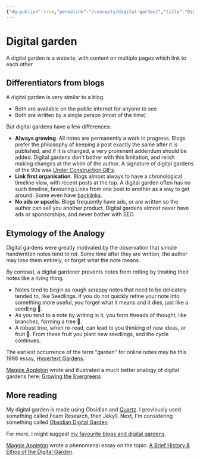 ```yaml
---
{"dg-publish":true,"permalink":"/concepts/digital-garden/","title":"Digital garden","tags":["🌱"]}
---
```



# Digital garden

A digital garden is a website, with content on multiple pages which link to each other.

## Differentiators from blogs

A digital garden is very similar to a blog.

- Both are available on the public internet for anyone to see
- Both are written by a single person (most of the time)

But digital gardens have a few differences:

- **Always growing**. All notes are permanently a work in progress. Blogs prefer the philosophy of keeping a post exactly the same after it is published, and if it is changed, a very prominent addendum should be added. Digital gardens don't bother with this limitation, and relish making changes at the whim of the author. A signature of digital gardens of the 90s was [Under Construction GIFs](http://textfiles.com/underconstruction/).
- **Link first organisation**. Blogs almost always to have a chronological timeline view, with recent posts at the top. A digital garden often has no such timeline, favouring Links from one post to another as a way to get around. Some even have [backlinks](backlink.md).
- **No ads or upsells**. Blogs frequently have ads, or are written so the author can sell you another product. Digital gardens almost never have ads or sponsorships, and never bother with SEO. 

## Etymology of the Analogy

Digital gardens were greatly motivated by the observation that simple handwritten notes tend to *rot*. Some time after they are written, the author may lose them entirely, or forget what the note means.

By contrast, a digital gardener prevents notes from rotting by treating their notes like a living thing. 
- Notes tend to begin as rough scrappy notes that need to be delicately tended to, like Seedlings. If you do not quickly refine your note into something more useful, you forget what it means and it dies, just like a seedling 🌱.
- As you tend to a note by writing in it, you form threads of thought, like branches, forming a tree 🌳.
- A robust tree, when re-read, can lead to you thinking of new ideas, or fruit 🍎. From these fruit you plant new seedlings, and the cycle continues.

The earliest occurrence of the term "garden" for online notes may be this 1998 essay, [Hypertext Gardens](http://www.eastgate.com/garden/Enter.html).

[Maggie Appleton](Maggie%20Appleton.md) wrote and illustrated a much better analogy of digital gardens here: [Growing the Evergreens](https://maggieappleton.com/evergreens)

## More reading

My digital garden is made using Obsidian and [Quartz](Quartz%20by%20Jacky.md). I previously used something called Foam Research, then Jekyll. Next, I'm considering something called [Obsidian Digital Garden](https://github.com/oleeskild/obsidian-digital-garden)

For more, I might suggest [my favourite blogs and digital gardens](notes/My%20favourite%20blogs).

[Maggie Appleton](Maggie%20Appleton.md) wrote a phenomenal essay on the topic: [A Brief History & Ethos of the Digital Garden](https://maggieappleton.com/garden-history).